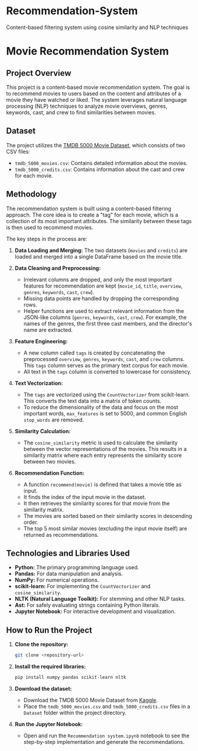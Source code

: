 # Recommendation-System
Content-based filtering system using cosine similarity and NLP techniques

# Movie Recommendation System

## Project Overview

This project is a content-based movie recommendation system. The goal is to recommend movies to users based on the content and attributes of a movie they have watched or liked. The system leverages natural language processing (NLP) techniques to analyze movie overviews, genres, keywords, cast, and crew to find similarities between movies.

## Dataset

The project utilizes the [TMDB 5000 Movie Dataset](https://www.kaggle.com/datasets/tmdb/tmdb-movie-metadata), which consists of two CSV files:

* `tmdb_5000_movies.csv`: Contains detailed information about the movies.
* `tmdb_5000_credits.csv`: Contains information about the cast and crew for each movie.

## Methodology

The recommendation system is built using a content-based filtering approach. The core idea is to create a "tag" for each movie, which is a collection of its most important attributes. The similarity between these tags is then used to recommend movies.

The key steps in the process are:

1.  **Data Loading and Merging:** The two datasets (`movies` and `credits`) are loaded and merged into a single DataFrame based on the movie title.

2.  **Data Cleaning and Preprocessing:**
    * Irrelevant columns are dropped, and only the most important features for recommendation are kept (`movie_id`, `title`, `overview`, `genres`, `keywords`, `cast`, `crew`).
    * Missing data points are handled by dropping the corresponding rows.
    * Helper functions are used to extract relevant information from the JSON-like columns (`genres`, `keywords`, `cast`, `crew`). For example, the names of the genres, the first three cast members, and the director's name are extracted.

3.  **Feature Engineering:**
    * A new column called `tags` is created by concatenating the preprocessed `overview`, `genres`, `keywords`, `cast`, and `crew` columns. This `tags` column serves as the primary text corpus for each movie.
    * All text in the `tags` column is converted to lowercase for consistency.

4.  **Text Vectorization:**
    * The `tags` are vectorized using the `CountVectorizer` from scikit-learn. This converts the text data into a matrix of token counts.
    * To reduce the dimensionality of the data and focus on the most important words, `max_features` is set to 5000, and common English `stop_words` are removed.

5.  **Similarity Calculation:**
    * The `cosine_similarity` metric is used to calculate the similarity between the vector representations of the movies. This results in a similarity matrix where each entry represents the similarity score between two movies.

6.  **Recommendation Function:**
    * A function `recommend(movie)` is defined that takes a movie title as input.
    * It finds the index of the input movie in the dataset.
    * It then retrieves the similarity scores for that movie from the similarity matrix.
    * The movies are sorted based on their similarity scores in descending order.
    * The top 5 most similar movies (excluding the input movie itself) are returned as recommendations.

## Technologies and Libraries Used

* **Python:** The primary programming language used.
* **Pandas:** For data manipulation and analysis.
* **NumPy:** For numerical operations.
* **scikit-learn:** For implementing the `CountVectorizer` and `cosine_similarity`.
* **NLTK (Natural Language Toolkit):** For stemming and other NLP tasks.
* **Ast:** For safely evaluating strings containing Python literals.
* **Jupyter Notebook:** For interactive development and visualization.

## How to Run the Project

1.  **Clone the repository:**
    ```bash
    git clone <repository-url>
    ```
2.  **Install the required libraries:**
    ```bash
    pip install numpy pandas scikit-learn nltk
    ```
3.  **Download the dataset:**
    * Download the TMDB 5000 Movie Dataset from [Kaggle](https://www.kaggle.com/datasets/tmdb/tmdb-movie-metadata).
    * Place the `tmdb_5000_movies.csv` and `tmdb_5000_credits.csv` files in a `Dataset` folder within the project directory.

4.  **Run the Jupyter Notebook:**
    * Open and run the `Recommendation system.ipynb` notebook to see the step-by-step implementation and generate the recommendations.
